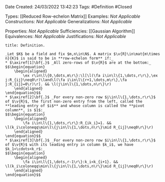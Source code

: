 <br />
<br />

Date Created: 24/03/2022 13:42:23
Tags: #Definition #Closed 

Types: [[Reduced Row-echelon Matrix]]
Examples: _Not Applicable_
Constructions: _Not Applicable_
Generalizations: _Not Applicable_

Properties: _Not Applicable_
Sufficiencies: [[Gaussian Algorithm]]
Equivalences: _Not Applicable_
Justifications: _Not Applicable_

``` ad-Definition
title: Definition.

_Let $K$ be a field and fix $m,n\in\N$. A matrix $\v{R}\in\mat{m\times n}{K}$ is said to be in **row-echelon form** if:_
* $\axiref[1]\bf{.}$ _All zero-rows of $\v{R}$ are at the bottom:_
$$\begin{equation}
    \begin{aligned}
        \ex r\in\l\{0,\dots,m\r\}:\l[\l(\fa i\in\l\{1,\dots,r\r\},\ex j:R_{ij}\neq0\r)\land\l(\fa i\in\l\{r+1,\dots,m\r\},\fa j:R_{ij}=0\r)\r]. && \l(j\in\l\{1,\dots,n\r\}\r)
    \end{aligned}
\end{equation}$$
* $\axiref[2]\bf{.}$ _For every non-zero row $i\in\l\{1,\dots,r\r\}$ of $\v{R}$, the first non-zero entry from the left, called the **leading entry of $i$** and whose column is called the **pivot column**, is $1$:_
$$\begin{equation}
    \begin{aligned}
        \fa i\in\l\{1,\dots,r\r\}:R_{ik_i}=1. && \l(k_i\coloneqq\min\l\{j\in\l\{1,\dots,n\r\}\mid R_{ij}\neq0\r\}\r)
    \end{aligned}
\end{equation}$$
* $\axiref[3]\bf{.}$ _For every non-zero row $i\in\l\{1,\dots,r\r\}$ of $\v{R}$ with its leading entry in column $k_i$, we have $k_1<\cdots<k_r$:_
$$\begin{equation}
    \begin{aligned}
        \fa i\in\l\{1,\dots,r-1\r\}:k_i<k_{i+1}. && \l(k_i\coloneqq\min\l\{j\in\l\{1,\dots,n\r\}\mid R_{ij}\neq0\r\}\r)
    \end{aligned}
\end{equation}$$

```
